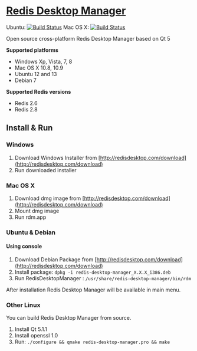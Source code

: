 [Redis Desktop Manager](http://redisdesktop.com "Redis Desktop Manager Offical Site")
===================
Ubuntu: [![Build Status](https://travis-ci.org/uglide/RedisDesktopManager.png?branch=master)](https://travis-ci.org/uglide/RedisDesktopManager) 
Mac OS X: [![Build Status](https://travis-ci.org/uglide/RedisDesktopManager.png?branch=osx)](https://travis-ci.org/uglide/RedisDesktopManager)

Open source cross-platform Redis Desktop Manager based on Qt 5


**Supported platforms**

- Windows Xp, Vista, 7, 8
- Mac OS X 10.8, 10.9
- Ubuntu 12 and 13
- Debian 7

**Supported Redis versions**

- Redis 2.6
- Redis 2.8

## Install & Run ##

### Windows ###

1. Download Windows Installer from [http://redisdesktop.com/download](http://redisdesktop.com/download)
2. Run downloaded installer

### Mac OS X ###
1. Download dmg image from [http://redisdesktop.com/download](http://redisdesktop.com/download)
2. Mount dmg image
3. Run rdm.app

### Ubuntu & Debian ###

#### Using console ####

1. Download Debian Package from  [http://redisdesktop.com/download](http://redisdesktop.com/download)
2. Install package:
    `dpkg -i redis-desktop-manager_X.X.X_i386.deb`
3. Run RedisDesktopManager :
	`/usr/share/redis-desktop-manager/bin/rdm`

After installation Redis Desktop Manager will be available in main menu.

### Other Linux ###
You can build Redis Desktop Manager from source.

1. Install Qt 5.1.1
2. Install openssl 1.0
2. Run:
	`./configure && qmake redis-desktop-manager.pro && make`



